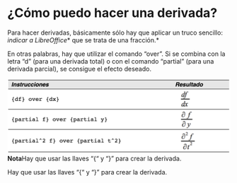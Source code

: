 
# ¿Cómo puedo hacer una derivada?

Para hacer derivadas, básicamente sólo hay que aplicar un truco sencillo: *indicar a LibreOffice** que se trata de una fracción.*

En otras palabras, hay que utilizar el comando “over”. Si se combina con la letra “d” (para una derivada total) o con el comando “partial” (para una derivada parcial), se consigue el efecto deseado.

![](img/Captura_de_pantalla_2016-11-30_a_las_11.39.43.png)<td width="700" bgcolor="#94bd5e">**Nota**</td><td width="4415">Hay que usar las llaves “{“ y “}” para crear la derivada.</td>

Hay que usar las llaves “{“ y “}” para crear la derivada.

